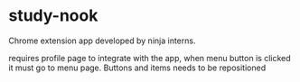 # study-nook

Chrome extension app developed by ninja interns.

requires profile page to integrate with the app, when menu button is clicked it must go to menu page. 
Buttons and items needs to be repositioned
